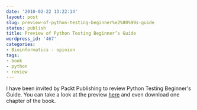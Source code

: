 ```yaml
---
date: '2010-02-22 13:22:14'
layout: post
slug: preview-of-python-testing-beginner%e2%80%99s-guide
status: publish
title: Preview of Python Testing Beginner’s Guide
wordpress_id: '467'
categories:
- Bioinformatics - opinion
tags:
- book
- python
- review
---
```


I have been invited by Packt Publishing to review Python Testing Beginner's Guide. You can take a look at the preview [here](http://python.genedrift.org/2010/02/22/preview-of-python-testing-beginners-guide/) and even download one chapter of the book.
